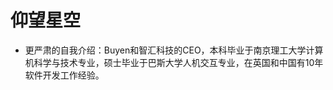 # 仰望星空

- 更严肃的自我介绍：Buyen和智汇科技的CEO，本科毕业于南京理工大学计算机科学与技术专业，硕士毕业于巴斯大学人机交互专业，在英国和中国有10年软件开发工作经验。

<!-- .slide -->

